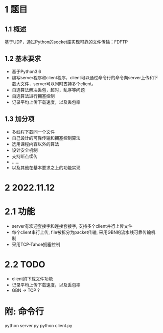 # 1 题目
## 1.1 概述
基于UDP，通过Python的socket库实现可靠的文件传输：FDFTP
## 1.2 基本要求
- 基于Python3.6
- 编写server程序和client程序，client可以通过命令行的命令向server上传和下载大文件，server可以同时支持多个client。
- 自选算法解决丢包，超时，乱序等问题
- 自选算法进行拥塞控制
- 记录平均上传下载速度，以及丢包率
## 1.3 加分项
- 多线程下载同一个文件
- 自己设计的可靠传输和拥塞控制算法
- 选用课程内容以外的算法
- 设计安全机制
- 支持断点续传
- ……
- 以及其他在基本要求之上的功能实现

# 2 2022.11.12
# 2.1 功能
- server有欢迎套接字和连接套接字, 支持多个client并行上传文件
- 每个client串行上传, file被拆分为packet传输, 采用GBN的流水线可靠传输机制
- 采用TCP-Tahoe拥塞控制
# 2.2 TODO
- client的下载文件功能
- 记录平均上传下载速度，以及丢包率
- GBN -> TCP ?

# 附: 命令行
python server.py
python client.py
